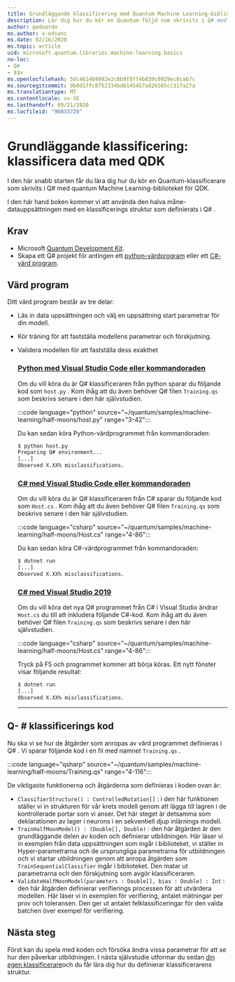 ```yaml
---
title: Grundläggande klassificering med Quantum Machine Learning-biblioteket
description: Lär dig hur du kör en Quantum-följd som skrivits i Q# med hjälp av quantum Machine Learning-biblioteket för Microsoft-QDK.
author: geduardo
ms.author: v-edsanc
ms.date: 02/16/2020
ms.topic: article
uid: microsoft.quantum.libraries.machine-learning.basics
no-loc:
- Q#
- $$v
ms.openlocfilehash: 5dc4614b9992e2c6b9f8ff4b839c0929ec8cab7c
ms.sourcegitcommit: 9b0d1ffc8752334bd6145457a826505cc31fa27a
ms.translationtype: MT
ms.contentlocale: sv-SE
ms.lasthandoff: 09/21/2020
ms.locfileid: "90833720"
---
```

# <a name="basic-classification-classify-data-with-the-qdk"></a>Grundläggande klassificering: klassificera data med QDK

I den här snabb starten får du lära dig hur du kör en Quantum-klassificerare som skrivits i Q# med quantum Machine Learning-biblioteket för QDK. 

I den här hand boken kommer vi att använda den halva måne-datauppsättningen med en klassificerings struktur som definierats i Q# .

## <a name="prerequisites"></a>Krav

- Microsoft [Quantum Development Kit](xref:microsoft.quantum.install).
- Skapa ett Q# projekt för antingen ett [python-värdprogram](xref:microsoft.quantum.install.python) eller ett [C#-värd program](xref:microsoft.quantum.install.cs).

## <a name="host-program"></a>Värd program

Ditt värd program består av tre delar:

- Läs in data uppsättningen och välj en uppsättning start parametrar för din modell.
- Kör träning för att fastställa modellens parametrar och förskjutning.
- Validera modellen för att fastställa dess exakthet

    ### <a name="python-with-visual-studio-code-or-the-command-line"></a>[Python med Visual Studio Code eller kommandoraden](#tab/tabid-python)

    Om du vill köra du är Q# klassificeraren från python sparar du följande kod som `host.py` . Kom ihåg att du även behöver Q# filen `Training.qs` som beskrivs senare i den här självstudien.

    :::code language="python" source="~/quantum/samples/machine-learning/half-moons/host.py" range="3-42":::

    Du kan sedan köra Python-värdprogrammet från kommandoraden:

    ```bash
    $ python host.py
    Preparing Q# environment...
    [...]
    Observed X.XX% misclassifications.
    ```

    ### <a name="c-with-visual-studio-code-or-the-command-line"></a>[C# med Visual Studio Code eller kommandoraden](#tab/tabid-csharp)

    Om du vill köra du är Q# klassificeraren från C# sparar du följande kod som `Host.cs` . Kom ihåg att du även behöver Q# filen `Training.qs` som beskrivs senare i den här självstudien.

    :::code language="csharp" source="~/quantum/samples/machine-learning/half-moons/Host.cs" range="4-86":::

    Du kan sedan köra C#-värdprogrammet från kommandoraden:

    ```bash
    $ dotnet run
    [...]
    Observed X.XX% misclassifications.
    ```

    ### <a name="c-with-visual-studio-2019"></a>[C# med Visual Studio 2019](#tab/tabid-vs2019)

    Om du vill köra det nya Q# programmet från C# i Visual Studio ändrar `Host.cs` du till att inkludera följande C#-kod. Kom ihåg att du även behöver Q# filen `Training.qs` som beskrivs senare i den här självstudien.

    :::code language="csharp" source="~/quantum/samples/machine-learning/half-moons/Host.cs" range="4-86":::

    Tryck på F5 och programmet kommer att börja köras. Ett nytt fönster visar följande resultat: 

    ```bash
    $ dotnet run
    [...]
    Observed X.XX% misclassifications.
    ```
    ***

## <a name="q-classifier-code"></a>Q- \# klassificerings kod

Nu ska vi se hur de åtgärder som anropas av värd programmet definieras i Q# .
Vi sparar följande kod i en fil med namnet `Training.qs` .

:::code language="qsharp" source="~/quantum/samples/machine-learning/half-moons/Training.qs" range="4-116":::

De viktigaste funktionerna och åtgärderna som definieras i koden ovan är:

- `ClassifierStructure() : ControlledRotation[]` : i den här funktionen ställer vi in strukturen för vår krets modell genom att lägga till lagren i de kontrollerade portar som vi anser. Det här steget är detsamma som deklarationen av lager i neurons i en sekventiell djup inlärnings modell.
- `TrainHalfMoonModel() : (Double[], Double)` : den här åtgärden är den grundläggande delen av koden och definierar utbildningen. Här läser vi in exemplen från data uppsättningen som ingår i biblioteket, vi ställer in Hyper-parametrarna och de ursprungliga parametrarna för utbildningen och vi startar utbildningen genom att anropa åtgärden som `TrainSequentialClassifier` ingår i biblioteket. Den matar ut parametrarna och den förskjutning som avgör klassificeraren.
- `ValidateHalfMoonModel(parameters : Double[], bias : Double) : Int` : den här åtgärden definierar verifierings processen för att utvärdera modellen. Här läser vi in exemplen för verifiering, antalet mätningar per prov och toleransen. Den ger ut antalet felklassificeringar för den valda batchen över exempel för verifiering.

## <a name="next-steps"></a>Nästa steg

Först kan du spela med koden och försöka ändra vissa parametrar för att se hur den påverkar utbildningen. I nästa självstudie utformar du sedan [din egen klassificerare](xref:microsoft.quantum.libraries.machine-learning.design)och du får lära dig hur du definierar klassificerarens struktur.
